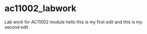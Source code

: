 # ac11002_labwork
Lab work for AC11002 module
hello this is my first edit
and this is my second edit
